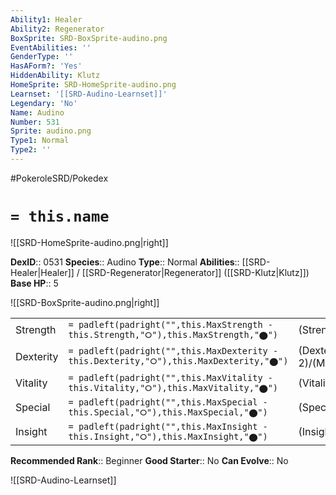 ```yaml
---
Ability1: Healer
Ability2: Regenerator
BoxSprite: SRD-BoxSprite-audino.png
EventAbilities: ''
GenderType: ''
HasAForm?: 'Yes'
HiddenAbility: Klutz
HomeSprite: SRD-HomeSprite-audino.png
Learnset: '[[SRD-Audino-Learnset]]'
Legendary: 'No'
Name: Audino
Number: 531
Sprite: audino.png
Type1: Normal
Type2: ''
---
```


#PokeroleSRD/Pokedex

# `= this.name`

![[SRD-HomeSprite-audino.png|right]]

**DexID**:: 0531
**Species**:: Audino
**Type**:: Normal
**Abilities**:: [[SRD-Healer|Healer]] / [[SRD-Regenerator|Regenerator]] ([[SRD-Klutz|Klutz]])
**Base HP**:: 5

![[SRD-BoxSprite-audino.png|right]]

|           |                                                                                        |                                          |
| --------- | -------------------------------------------------------------------------------------- | ---------------------------------------- |
| Strength  | `= padleft(padright("",this.MaxStrength - this.Strength,"⭘"),this.MaxStrength,"⬤")`    | (Strength::2)/(MaxStrength::4)   |
| Dexterity | `= padleft(padright("",this.MaxDexterity - this.Dexterity,"⭘"),this.MaxDexterity,"⬤")` | (Dexterity:: 2)/(MaxDexterity::4) |
| Vitality  | `= padleft(padright("",this.MaxVitality - this.Vitality,"⭘"),this.MaxVitality,"⬤")`    | (Vitality::2)/(MaxVitality::5)   |
| Special   | `= padleft(padright("",this.MaxSpecial - this.Special,"⭘"),this.MaxSpecial,"⬤")`       | (Special::2)/(MaxSpecial::4)     |
| Insight   | `= padleft(padright("",this.MaxInsight - this.Insight,"⭘"),this.MaxInsight,"⬤")`       | (Insight::2)/(MaxInsight::5)     |

**Recommended Rank**:: Beginner
**Good Starter**:: No
**Can Evolve**:: No

![[SRD-Audino-Learnset]]
